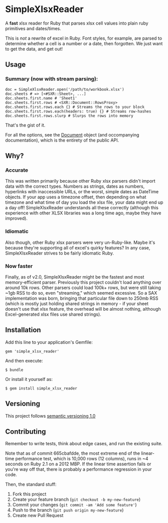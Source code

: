 # SimpleXlsxReader

A **fast** xlsx reader for Ruby that parses xlsx cell values into plain ruby
primitives and dates/times.

This is *not* a rewrite of excel in Ruby. Font styles, for
example, are parsed to determine whether a cell is a number or a date,
then forgotten. We just want to get the data, and get out!

## Usage

### Summary (now with stream parsing):

    doc = SimpleXlsxReader.open('/path/to/workbook.xlsx')
    doc.sheets # => [<#SXR::Sheet>, ...]
    doc.sheets.first.name # 'Sheet1'
    doc.sheets.first.rows # <SXR::Document::RowsProxy>
    doc.sheets.first.rows.each {} # Streams the rows to your block
    doc.sheets.first.rows.each(headers: true) {} # Streams row-hashes
    doc.sheets.first.rows.slurp # Slurps the rows into memory

That's the gist of it.

For all the options, see the [Document](https://github.com/woahdae/simple_xlsx_reader/blob/2.0.0-pre/lib/simple_xlsx_reader/document.rb)
object (and occompanying documentation), which is the entirety of the public
API.

## Why?

### Accurate

This was written primarily because other Ruby xlsx parsers didn't
import data with the correct types. Numbers as strings, dates as numbers,
hyperlinks with inaccessible URLs, or the worst, simple dates as DateTime
objects. If your app uses a timezone offset, then depending on what timezone and
what time of day you load the xlsx file, your data might end up a day off!
SimpleXlsxReader understands all these correctly (although this experience with
other XLSX libraries was a long time ago, maybe they have improved).

### Idiomatic

Also though, other Ruby xlsx parsers were very un-Ruby-like. Maybe it's because
they're supporting all of excel's quirky features? In any case,
SimpleXlsxReader strives to be fairly idiomatic Ruby.

### Now faster

Finally, as of v2.0, SimpleXlsxReader might be the fastest and most
memory-efficient parser. Previously this project couldn't load anything over
around 10k rows. Other parsers could load 100k+ rows, but were still taking
~1gb RSS to do so, even "streaming," which seemed excessive. So a SAX
implementation was born, bringing that particular file down to 250mb RSS (which
is mostly just holding shared strings in memory - if your sheet doesn't use
that xlsx feature, the overhead will be almost nothing, although
Excel-generated xlsx files use shared strings).

## Installation

Add this line to your application's Gemfile:

    gem 'simple_xlsx_reader'

And then execute:

    $ bundle

Or install it yourself as:

    $ gem install simple_xlsx_reader

## Versioning

This project follows [semantic versioning 1.0](http://semver.org/spec/v1.0.0.html)

## Contributing

Remember to write tests, think about edge cases, and run the existing
suite.

Note that as of commit 665cbafdde, the most extreme end of the
linear-time performance test, which is 10,000 rows (12 columns), runs in
~4 seconds on Ruby 2.1 on a 2012 MBP. If the linear time assertion fails
or you're way off that, there is probably a performance regression in
your code.

Then, the standard stuff:

1. Fork this project
2. Create your feature branch (`git checkout -b my-new-feature`)
3. Commit your changes (`git commit -am 'Add some feature'`)
4. Push to the branch (`git push origin my-new-feature`)
5. Create new Pull Request
